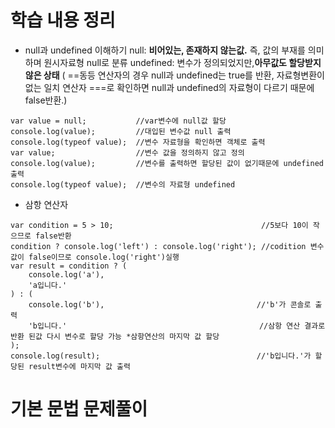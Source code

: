 # 학습 내용 정리 
- null과 undefined 이해하기
null: **비어있는, 존재하지 않는값.** 즉, 값의 부재를 의미하며 원시자료형 null로 분류 
undefined: 변수가 정의되었지만,**아무값도 할당받지 않은 상태**
( ==동등 연산자의 경우 null과 undefined는 true를 반환, 자료형변환이 없는 일치 연산자 ===로 확인하면 null과 undefined의 자료형이 다르기 때문에 false반환.)
```
var value = null;           //var변수에 null값 할당
console.log(value);         //대입된 변수값 null 출력
console.log(typeof value);  //변수 자료형을 확인하면 객체로 출력
var value;                  //변수 값을 정의하지 않고 정의
console.log(value);         //변수를 출력하면 할당된 값이 없기때문에 undefined출력
console.log(typeof value);  //변수의 자료형 undefined
```

- 삼항 연산자
```
var condition = 5 > 10;                                 //5보다 10이 작으므로 false반환
condition ? console.log('left') : console.log('right'); //codition 변수 값이 false이므로 console.log('right')실행
var result = condition ? (                              
    console.log('a'),
    'a입니다.'
) : (
    console.log('b'),                                  //'b'가 콘솔로 출력 
    'b입니다.'                                           //삼항 연산 결과로 반환 된값 다시 변수로 할당 가능 *삼항연산의 마지막 값 할당
);
console.log(result);                                   //'b입니다.'가 할당된 result변수에 마지막 값 출력 
```

# 기본 문법 문제풀이

